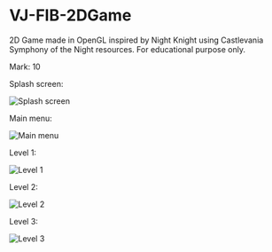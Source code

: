 # VJ-FIB-2DGame
2D Game made in OpenGL inspired by Night Knight using Castlevania Symphony of the Night resources. For educational purpose only.

Mark: 10

Splash screen:


![Splash screen](https://github.com/ivan-risueno/VJ-FIB-2DGame/blob/main/imatges/splashscreen.PNG)

Main menu:


![Main menu](https://github.com/ivan-risueno/VJ-FIB-2DGame/blob/main/imatges/mainmenu.PNG)

Level 1:


![Level 1](https://github.com/ivan-risueno/VJ-FIB-2DGame/blob/main/imatges/level01.PNG)

Level 2:


![Level 2](https://github.com/ivan-risueno/VJ-FIB-2DGame/blob/main/imatges/level02.PNG)

Level 3:


![Level 3](https://github.com/ivan-risueno/VJ-FIB-2DGame/blob/main/imatges/level03.PNG)
